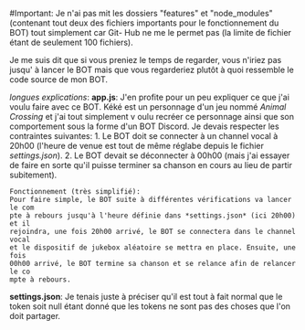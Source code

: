 #Important:
Je n'ai pas mit les dossiers "features" et "node\_modules" (contenant tout deux
des fichiers importants pour le fonctionnement du BOT) tout simplement car Git-
Hub ne me le permet pas (la limite de fichier étant de seulement 100 fichiers).

Je me suis dit que si vous preniez le temps de regarder, vous n'iriez pas jusqu'
à lancer le BOT mais que vous regarderiez plutôt à quoi ressemble le code source
de mon BOT.

*longues explications*:
  **app.js**:
  J'en profite pour un peu expliquer ce que j'ai voulu faire avec ce BOT. Kéké
  est un personnage d'un jeu nommé *Animal Crossing* et j'ai tout simplement v
  oulu recréer ce personnage ainsi que son comportement sous la forme d'un BOT
  Discord.
    Je devais respecter les contraintes suivantes:
    1. Le BOT doit se connecter à un channel vocal à 20h00 (l'heure de venue est
    tout de même réglabe depuis le fichier *settings.json*).
    2. Le BOT devait se déconnecter à 00h00 (mais j'ai essayer de faire en sorte
    qu'il puisse terminer sa chanson en cours au lieu de partir subitement).

    Fonctionnement (très simplifié):
    Pour faire simple, le BOT suite à différentes vérifications va lancer le com
    pte à rebours jusqu'à l'heure définie dans *settings.json* (ici 20h00) et il
    rejoindra, une fois 20h00 arrivé, le BOT se connectera dans le channel vocal
    et le dispositif de jukebox aléatoire se mettra en place. Ensuite, une fois
    00h00 arrivé, le BOT termine sa chanson et se relance afin de relancer le co
    mpte à rebours.

  **settings.json**:
  Je tenais juste à préciser qu'il est tout à fait normal que le token soit null
  étant donné que les tokens ne sont pas des choses que l'on doit partager.
